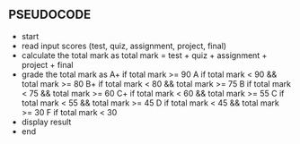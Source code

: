 ## PSEUDOCODE

* start
* read input scores (test, quiz, assignment, project, final)
* calculate the total mark as total mark = test + quiz + assignment + project + final
* grade the total mark as
  A+ if total mark >= 90
  A if total mark < 90 && total mark >= 80
  B+ if total mark < 80 && total mark >= 75
  B if total mark < 75 && total mark >= 60
  C+ if total mark < 60 && total mark >= 55
  C if total mark < 55 && total mark >= 45
  D if total mark < 45 && total mark >= 30
  F if total mark < 30
* display result
* end
  
  
